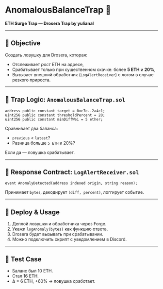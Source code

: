 # AnomalousBalanceTrap 🚀  
**ETH Surge Trap — Drosera Trap by yulianal**

---

## 🎯 Objective

Создать ловушку для Drosera, которая:

- Отслеживает _рост_ ETH на адресе,
- Срабатывает только при существенном скачке: более **5 ETH** и **20%**,
- Вызывает внешний обработчик (`LogAlertReceiver`) с логом в случае резкого прироста.

---

## 🔎 Trap Logic: `AnomalousBalanceTrap.sol`

```solidity
address public constant target = 0xc7e..2a4c1;
uint256 public constant thresholdPercent = 20;
uint256 public constant minDiffWei = 5 ether;
```

Сравнивает два баланса:
- `previous` < `latest`?
- Разница больше `5 ETH` и 20%?

Если да — ловушка срабатывает.

---

## 📡 Response Contract: `LogAlertReceiver.sol`

```solidity
event AnomalyDetected(address indexed origin, string reason);
```

Принимает `bytes`, декодирует `(diff, percent)`, логгирует событие.

---

## 🚀 Deploy & Usage

1. Деплой ловушки и обработчика через Forge.
2. Укажи `logAnomaly(bytes)` как функцию ответа.
3. Drosera будет вызывать при срабатывании.
4. Можно подключить скрипт с уведомлением в Discord.

---

## 🧪 Test Case

- Баланс был 10 ETH.
- Стал 16 ETH.
- Δ = 6 ETH, +60% → ловушка сработает.
